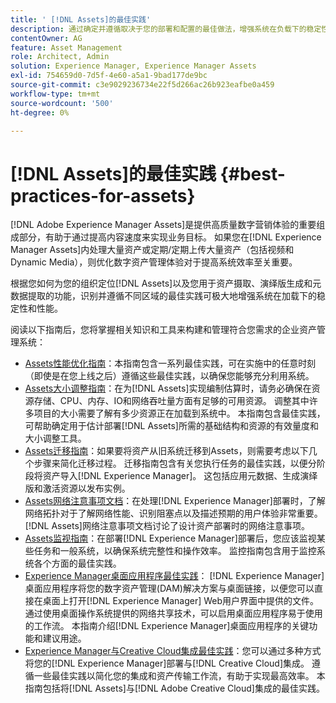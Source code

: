 ```yaml
---
title: ' [!DNL Assets]的最佳实践'
description: 通过确定并遵循取决于您的部署和配置的最佳做法，增强系统在负载下的稳定性和性能。
contentOwner: AG
feature: Asset Management
role: Architect, Admin
solution: Experience Manager, Experience Manager Assets
exl-id: 754659d0-7d5f-4e60-a5a1-9bad177de9bc
source-git-commit: c3e9029236734e22f5d266ac26b923eafbe0a459
workflow-type: tm+mt
source-wordcount: '500'
ht-degree: 0%

---
```


# [!DNL Assets]的最佳实践 {#best-practices-for-assets}

[!DNL Adobe Experience Manager Assets]是提供高质量数字营销体验的重要组成部分，有助于通过提高内容速度来实现业务目标。 如果您在[!DNL Experience Manager Assets]内处理大量资产或定期/定期上传大量资产（包括视频和Dynamic Media），则优化数字资产管理体验对于提高系统效率至关重要。

根据您如何为您的组织定位[!DNL Assets]以及您用于资产摄取、演绎版生成和元数据提取的功能，识别并遵循不同区域的最佳实践可极大地增强系统在加载下的稳定性和性能。

阅读以下指南后，您将掌握相关知识和工具来构建和管理符合您需求的企业资产管理系统：

* [Assets性能优化指南](/help/assets/performance-tuning-guidelines.md)：本指南包含一系列最佳实践，可在实施中的任意时刻（即使是在您上线之后）遵循这些最佳实践，以确保您能够充分利用系统。
* [Assets大小调整指南](/help/assets/assets-sizing-guide.md)：在为[!DNL Assets]实现编制估算时，请务必确保在资源存储、CPU、内存、IO和网络吞吐量方面有足够的可用资源。 调整其中许多项目的大小需要了解有多少资源正在加载到系统中。 本指南包含最佳实践，可帮助确定用于估计部署[!DNL Assets]所需的基础结构和资源的有效量度和大小调整工具。
* [Assets迁移指南](/help/assets/assets-migration-guide.md)：如果要将资产从旧系统迁移到Assets，则需要考虑以下几个步骤来简化迁移过程。 迁移指南包含有关您执行任务的最佳实践，以便分阶段将资产导入[!DNL Experience Manager]。 这包括应用元数据、生成演绎版和激活资源以发布实例。
* [Assets网络注意事项文档](/help/assets/assets-network-considerations.md)：在处理[!DNL Experience Manager]部署时，了解网络拓扑对于了解网络性能、识别阻塞点以及描述预期的用户体验非常重要。 [!DNL Assets]网络注意事项文档讨论了设计资产部署时的网络注意事项。
* [Assets监视指南](/help/assets/assets-monitoring-best-practices.md)：在部署[!DNL Experience Manager]部署后，您应该监视某些任务和一般系统，以确保系统完整性和操作效率。 监控指南包含用于监控系统各个方面的最佳实践。
* [Experience Manager桌面应用程序最佳实践](https://experienceleague.adobe.com/docs/experience-manager-desktop-app/using/introduction.html?lang=zh-Hans)： [!DNL Experience Manager]桌面应用程序将您的数字资产管理(DAM)解决方案与桌面链接，以便您可以直接在桌面上打开[!DNL Experience Manager] Web用户界面中提供的文件。 通过使用桌面操作系统提供的网络共享技术，可以启用桌面应用程序易于使用的工作流。 本指南介绍[!DNL Experience Manager]桌面应用程序的关键功能和建议用途。
* [Experience Manager与Creative Cloud集成最佳实践](/help/assets/aem-cc-integration-best-practices.md)：您可以通过多种方式将您的[!DNL Experience Manager]部署与[!DNL Creative Cloud]集成。 遵循一些最佳实践以简化您的集成和资产传输工作流，有助于实现最高效率。 本指南包括将[!DNL Assets]与[!DNL Adobe Creative Cloud]集成的最佳实践。
